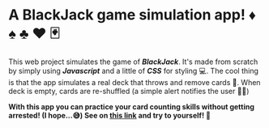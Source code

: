 # A BlackJack game simulation app! ♦ ♠ ♣ ♥ 🃏

This web project simulates the game of ***BlackJack***. It's made from scratch by simply using ***Javascript*** and a little of ***CSS*** for styling ​💻.
The cool thing is that the app simulates a real deck that throws and remove cards 🤩​. 
When deck is empty, cards are re-shuffled (a simple alert notifies the user 🧑‍💻​)

**With this app you can practice your card counting skills without getting arrested! (I hope...😅) See on [this link](https://monumental-cuchufli-cbe520.netlify.app/) and try to yourself! 💪​**
